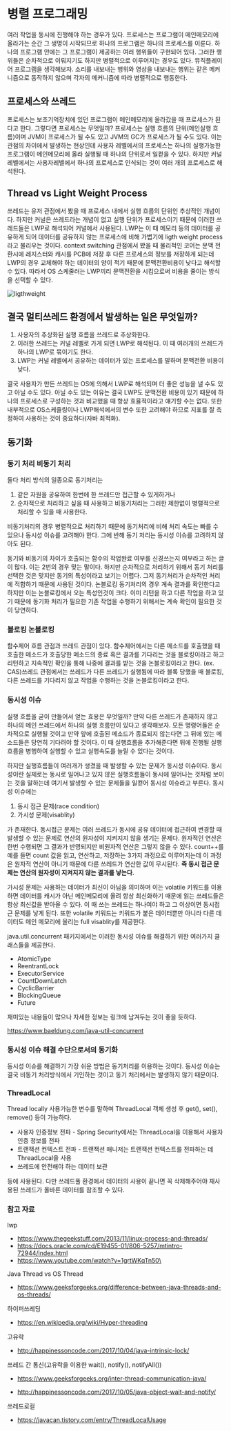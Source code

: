 # 병렬 프로그래밍

여러 작업을 동시에 진행해야 하는 경우가 있다. 프로세스는 프로그램이 메인메모리에 올라가는 순간 그 생명이 시작되므로 하나의 프로그램은 하나의 프로세스를 이룬다. 하나의 프로그램 안에는 그 프로그램이 제공하는 여러 행위들이 구현되어 있다. 그러한 행위들은 순차적으로 이뤄지기도 하지만 병렬적으로 이루어지는 경우도 있다. 뮤직플레이어 프로그램을 생각해보자. 소리를 내보내는 행위와 영상을 내보내는 행위는 같은 메커니즘으로 동작하지 않으며 각자의 메커니즘에 따라 병렬적으로 행동한다.

## 프로세스와 쓰레드

프로세스는 보조기억장치에 있던 프로그램이 메인메모리에 올라갔을 때 프로세스가 된다고 한다. 그렇다면 프로세스는 무엇일까? 프로세스는 실행 흐름의 단위(메인실행 흐름)이며 JVM이 프로세스가 될 수도 있고 JVM의 GC가 프로세스가 될 수도 있다. 이는 관점의 차이에서 발생하는 현상인데 사용자 레벨에서의 프로세스는 하나의 실행가능한 프로그램이 메인메모리에 올라 실행될 때 하나의 단위로서 일컫을 수 있다. 하지만 커널 레벨에서는 사용자레벨에서 하나의 프로세스로 인식되는 것이 여러 개의 프로세스로 해석된다.

## Thread vs Light Weight Process

쓰레드는 유저 관점에서 봤을 때 프로세스 내에서 실행 흐름의 단위인 추상적인 개념이다. 하지만 커널은 쓰레드라는 개념이 없고 실행 단위가 프로세스이기 때문에 이러한 쓰레드들은 LWP로 해석되어 커널에서 사용된다. LWP는 이 때 메모리 등의 데이터를 공유하게 되어 데이터를 공유하지 않는 프로세스에 비해 가볍기에 ligth weight process라고 불리우는 것이다. context switching 관점에서 봤을 때 물리적인 코어는 문맥 전환시에 레지스터와 캐시를 PCB에 저장 후 다른 프로세스의 정보를 저장하게 되는데 LWP의 경우 교체해야 하는 데이터의 양이 적기 때문에 문맥전환비용이 낮다고 해석할 수 있다. 따라서 OS 스케줄러는 LWP끼리 문맥전환을 시킴으로써 비용을 줄이는 방식을 선택할 수 있다.

![ligthweight](https://docs.oracle.com/cd/E19683-01/806-6867/images/mtintro.fig33.epsi.gif)
## 결국 멀티쓰레드 환경에서 발생하는 일은 무엇일까?

1. 사용자의 추상화된 실행 흐름을 쓰레드로 추상화한다.
2. 이러한 쓰레드는 커널 레벨로 가게 되면 LWP로 해석된다. 이 때 여러개의 쓰레드가 하나의 LWP로 묶이기도 한다.
3. LWP는 커널 레벨에서 공유하는 데이터가 있는 프로세스를 말하며 문맥전환 비용이 낮다.

결국 사용자가 만든 쓰레드는 OS에 의해서 LWP로 해석되며 더 좋은 성능을 낼 수도 있고 아닐 수도 있다. 아닐 수도 있는 이유는 결국 LWP도 문맥전환 비용이 있기 때문에 하나의 프로세스로 구성하는 것과 비교했을 때 항상 효율적이라고 얘기할 수는 없다. 또한 내부적으로 OS스케줄링이나 LWP해석에서의 변수 또한 고려해야 하므로 지표를 잘 측정하여 사용하는 것이 중요하다(자바 최적화).

## 동기화

### 동기 처리 비동기 처리

둘다 처리 방식의 일종으로 동기처리는

1. 같은 자원을 공유하여 한번에 한 쓰레드만 접근할 수 있게하거나
2. 순차적으로 처리하고 싶을 때 사용하고 비동기처리는 그러한 제한없이 병렬적으로 처리할 수 있을 때 사용한다.

비동기처리의 경우 병렬적으로 처리하기 때문에 동기처리에 비해 처리 속도는 빠를 수 있으나 동시성 이슈를 고려해야 한다. 그에 반해 동기 처리는 동시성 이슈를 고려하지 않아도 된다.

동기와 비동기의 차이가 호출되는 함수의 작업완료 여부를 신경쓰는지 여부라고 하는 글이 많다. 이는 2번의 경우 맞는 말이다. 하지만 순차적으로 처리하기 위해서 동기 처리를 선택한 것은 맞지만 동기의 특성이라고 보기는 어렵다. 그저 동기처리가 순차적인 처리에 적합하기 때문에 사용된 것이다. 논블로킹 동기처리의 경우 계속 결과를 확인한다고 하지만 이는 논블로킹에서 오는 특성인것이 크다. 이미 리턴을 하고 다른 작업을 하고 있기 때문에 동기화 처리가 필요한 기존 작업을 수행하기 위해서는 계속 확인이 필요한 것이 당연하다.

### 블로킹 논블로킹

함수제어 흐름 관점과 쓰레드 관점이 있다. 함수제어에서는 다른 메소드를 호출했을 때 호출한 메소드가 호출당한 메소드의 종료 혹은 결과를 기다리는 것을 블로킹이라고 하고 리턴하고 지속적인 확인을 통해 나중에 결과를 받는 것을 논블로킹이라고 한다. (ex. CAS)쓰레드 관점에서는 쓰레드가 다른 쓰레드가 실행됨에 따라 블록 당했을 때 블로킹, 다른 쓰레드를 기다리지 않고 작업을 수행하는 것을 논블로킹이라고 한다.

### 동시성 이슈

실행 흐름을 굳이 만들어서 얻는 효용은 무엇일까? 만약 다른 쓰레드가 존재하지 않고 하나의 메인 쓰레드에서 하나의 실행 흐름만이 있다고 생각해보자. 모든 명령어들은 순차적으로 실행될 것이고 만약 앞에 호출된 메소드가 종료되지 않는다면 그 뒤에 있는 메소드들은 당연히 기다려야 할 것이다. 이 때 실행흐름을 추가해준다면 뒤에 진행될 실행흐름을 병행하여 실행할 수 있고 실행속도를 늘릴 수 있다는 것이다.

하지만 실행흐름들이 여러개가 생겼을 때 발생할 수 있는 문제가 동시성 이슈이다. 동시성이란 실제로는 동시로 일어나고 있지 않은 실행흐름들이 동시에 일어나는 것처럼 보이는 것을 말하는데 여기서 발생할 수 있는 문제들을 일컫어 동시성 이슈라고 부른다. 동시성 이슈에는

1. 동시 접근 문제(race condition)
2. 가시성 문제(visablity)

가 존재한다. 동시접근 문제는 여러 쓰레드가 동시에 공유 데이터에 접근하여 변경할 때 발생할 수 있는 문제로 연산의 원자성이 지켜지지 않을 생기는 문제다. 원자적인 연산은 한번 수행되면 그 결과가 반영되지만 비원자적 연산은 그렇지 않을 수 있다. count++를 예를 들면 count 값을 읽고, 연산하고, 저장하는 3가지 과정으로 이루어지는데 이 과정은 원자적 연산이 아니기 때문에 다른 쓰레드가 연산한 값이 무시된다. **즉 동시 접근 문제는 연산의 원자성이 지켜지지 않는 결과를 낳는다.**

가시성 문제는 사용하는 데이터가 최신이 아님을 의미하며 이는 volatile 키워드를 이용하면 데이터를 캐시가 아닌 메인메모리에 올려 항상 최신화하기 때문에 읽는 쓰레드들은 항상 최신값을 받아올 수 있다. 이 때 쓰는 쓰레드는 하나여야 하고 그 이상이면 동시접근 문제를 낳게 된다. 또한 volatile 키워드는 키워드가 붙은 데이터뿐만 아니라 다른 데이터도 메인 메모리에 올리는 full visablity를 제공한다.

java.util.concurrent 패키지에서는 이러한 동시성 이슈를 해결하기 위한 여러가지 클래스들을 제공한다.

- AtomicType
- ReentrantLock
- ExecutorService
- CountDownLatch
- CyclicBarrier
- BlockingQueue
- Future

재미있는 내용들이 많으나 자세한 정보는 링크에 남겨두는 것이 좋을 듯하다.

https://www.baeldung.com/java-util-concurrent

### 동시성 이슈 해결 수단으로서의 동기화

동시성 이슈를 해결하기 가장 쉬운 방법은 동기처리를 이용하는 것이다. 동시성 이슈는 결국 비동기 처리방식에서 기인하는 것이고 동기 처리에서는 발생하지 않기 때문이다.

### ThreadLocal

Thread locally 사용가능한 변수를 말하며 ThreadLocal 객체 생성 후 get(), set(), remove() 등이 가능하다.

- 사용자 인증정보 전파 - Spring Security에서는 ThreadLocal을 이용해서 사용자 인증 정보를 전파
- 트랜잭션 컨텍스트 전파 - 트랜잭션 매니저는 트랜잭션 컨텍스트를 전파하는 데 ThreadLocal을 사용
- 쓰레드에 안전해야 하는 데이터 보관

등에 사용된다. 다만 쓰레드풀 환경에서 데이터의 사용이 끝나면 꼭 삭제해주어야 재사용된 쓰레드가 올바른 데이터를 참조할 수 있다.

### 참고 자료

lwp

* https://www.thegeekstuff.com/2013/11/linux-process-and-threads/
* https://docs.oracle.com/cd/E19455-01/806-5257/mtintro-72944/index.html
* https://www.youtube.com/watch?v=1grtWKqTn50\

Java Thread vs OS Thread

* https://www.geeksforgeeks.org/difference-between-java-threads-and-os-threads/

하이퍼쓰레딩

* https://en.wikipedia.org/wiki/Hyper-threading

고유락

* http://happinessoncode.com/2017/10/04/java-intrinsic-lock/

쓰레드 간 통신(고유락을 이용한 wait(), notify(), notifyAll())

* https://www.geeksforgeeks.org/inter-thread-communication-java/

* http://happinessoncode.com/2017/10/05/java-object-wait-and-notify/

쓰레드로컬

* https://javacan.tistory.com/entry/ThreadLocalUsage